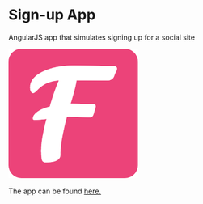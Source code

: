 # Sign-up App
AngularJS app that simulates signing up for a social site

![](apps/icons/favicon-256.png)

The app can be found <a href="http://34.73.120.228:8000/login">here.</a>
